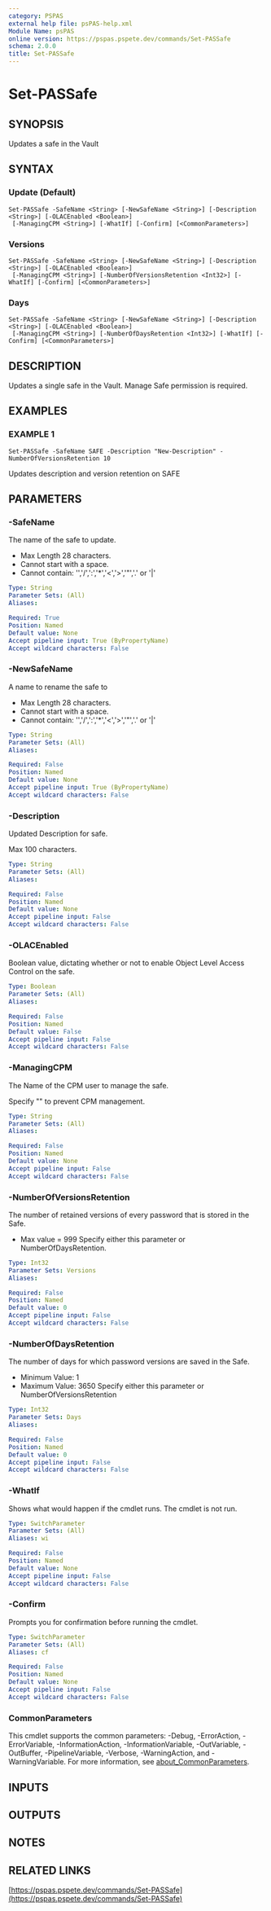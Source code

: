 ```yaml
---
category: PSPAS
external help file: psPAS-help.xml
Module Name: psPAS
online version: https://pspas.pspete.dev/commands/Set-PASSafe
schema: 2.0.0
title: Set-PASSafe
---
```


# Set-PASSafe

## SYNOPSIS
Updates a safe in the Vault

## SYNTAX

### Update (Default)
```
Set-PASSafe -SafeName <String> [-NewSafeName <String>] [-Description <String>] [-OLACEnabled <Boolean>]
 [-ManagingCPM <String>] [-WhatIf] [-Confirm] [<CommonParameters>]
```

### Versions
```
Set-PASSafe -SafeName <String> [-NewSafeName <String>] [-Description <String>] [-OLACEnabled <Boolean>]
 [-ManagingCPM <String>] [-NumberOfVersionsRetention <Int32>] [-WhatIf] [-Confirm] [<CommonParameters>]
```

### Days
```
Set-PASSafe -SafeName <String> [-NewSafeName <String>] [-Description <String>] [-OLACEnabled <Boolean>]
 [-ManagingCPM <String>] [-NumberOfDaysRetention <Int32>] [-WhatIf] [-Confirm] [<CommonParameters>]
```

## DESCRIPTION
Updates a single safe in the Vault.
Manage Safe permission is required.

## EXAMPLES

### EXAMPLE 1
```
Set-PASSafe -SafeName SAFE -Description "New-Description" -NumberOfVersionsRetention 10
```

Updates description and version retention on SAFE

## PARAMETERS

### -SafeName
The name of the safe to update.
- Max Length 28 characters.
- Cannot start with a space.
- Cannot contain: '\','/',':','*','\<','\>','"','.' or '|'

```yaml
Type: String
Parameter Sets: (All)
Aliases:

Required: True
Position: Named
Default value: None
Accept pipeline input: True (ByPropertyName)
Accept wildcard characters: False
```

### -NewSafeName
A name to rename the safe to
- Max Length 28 characters.
- Cannot start with a space.
- Cannot contain: '\','/',':','*','\<','\>','"','.' or '|'

```yaml
Type: String
Parameter Sets: (All)
Aliases:

Required: False
Position: Named
Default value: None
Accept pipeline input: True (ByPropertyName)
Accept wildcard characters: False
```

### -Description
Updated Description for safe.

Max 100 characters.

```yaml
Type: String
Parameter Sets: (All)
Aliases:

Required: False
Position: Named
Default value: None
Accept pipeline input: False
Accept wildcard characters: False
```

### -OLACEnabled
Boolean value, dictating whether or not to enable Object Level Access Control on the safe.

```yaml
Type: Boolean
Parameter Sets: (All)
Aliases:

Required: False
Position: Named
Default value: False
Accept pipeline input: False
Accept wildcard characters: False
```

### -ManagingCPM
The Name of the CPM user to manage the safe.

Specify "" to prevent CPM management.

```yaml
Type: String
Parameter Sets: (All)
Aliases:

Required: False
Position: Named
Default value: None
Accept pipeline input: False
Accept wildcard characters: False
```

### -NumberOfVersionsRetention
The number of retained versions of every password that is stored in the Safe.
- Max value = 999
Specify either this parameter or NumberOfDaysRetention.

```yaml
Type: Int32
Parameter Sets: Versions
Aliases:

Required: False
Position: Named
Default value: 0
Accept pipeline input: False
Accept wildcard characters: False
```

### -NumberOfDaysRetention
The number of days for which password versions are saved in the Safe.

- Minimum Value: 1
- Maximum Value: 3650
Specify either this parameter or NumberOfVersionsRetention

```yaml
Type: Int32
Parameter Sets: Days
Aliases:

Required: False
Position: Named
Default value: 0
Accept pipeline input: False
Accept wildcard characters: False
```

### -WhatIf
Shows what would happen if the cmdlet runs.
The cmdlet is not run.

```yaml
Type: SwitchParameter
Parameter Sets: (All)
Aliases: wi

Required: False
Position: Named
Default value: None
Accept pipeline input: False
Accept wildcard characters: False
```

### -Confirm
Prompts you for confirmation before running the cmdlet.

```yaml
Type: SwitchParameter
Parameter Sets: (All)
Aliases: cf

Required: False
Position: Named
Default value: None
Accept pipeline input: False
Accept wildcard characters: False
```

### CommonParameters
This cmdlet supports the common parameters: -Debug, -ErrorAction, -ErrorVariable, -InformationAction, -InformationVariable, -OutVariable, -OutBuffer, -PipelineVariable, -Verbose, -WarningAction, and -WarningVariable. For more information, see [about_CommonParameters](http://go.microsoft.com/fwlink/?LinkID=113216).

## INPUTS

## OUTPUTS

## NOTES

## RELATED LINKS

[https://pspas.pspete.dev/commands/Set-PASSafe](https://pspas.pspete.dev/commands/Set-PASSafe)


